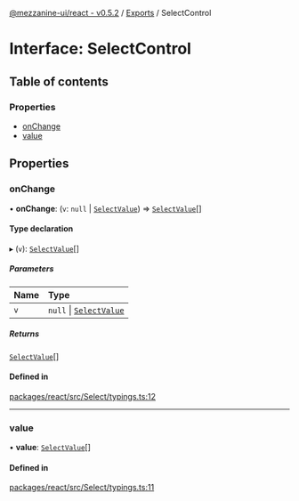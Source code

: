 [@mezzanine-ui/react - v0.5.2](../README.md) / [Exports](../modules.md) / SelectControl

# Interface: SelectControl

## Table of contents

### Properties

- [onChange](selectcontrol.md#onchange)
- [value](selectcontrol.md#value)

## Properties

### onChange

• **onChange**: (`v`: ``null`` \| [`SelectValue`](selectvalue.md)) => [`SelectValue`](selectvalue.md)[]

#### Type declaration

▸ (`v`): [`SelectValue`](selectvalue.md)[]

##### Parameters

| Name | Type |
| :------ | :------ |
| `v` | ``null`` \| [`SelectValue`](selectvalue.md) |

##### Returns

[`SelectValue`](selectvalue.md)[]

#### Defined in

[packages/react/src/Select/typings.ts:12](https://github.com/Mezzanine-UI/mezzanine/blob/83e0173/packages/react/src/Select/typings.ts#L12)

___

### value

• **value**: [`SelectValue`](selectvalue.md)[]

#### Defined in

[packages/react/src/Select/typings.ts:11](https://github.com/Mezzanine-UI/mezzanine/blob/83e0173/packages/react/src/Select/typings.ts#L11)
